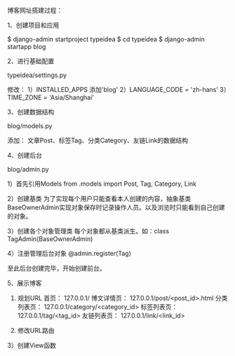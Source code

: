 博客网址搭建过程：

1、创建项目和应用

$ django-admin startproject typeidea
$ cd typeidea
$ django-admin startapp blog


2、进行基础配置

typeidea/settings.py

修改：
1）INSTALLED_APPS 添加'blog'
2）LANGUAGE_CODE = 'zh-hans'
3）TIME_ZONE = 'Asia/Shanghai'


3、创建数据结构

blog/models.py

添加：
文章Post、标签Tag、分类Category、友链Link的数据结构


4、创建后台

blog/admin.py

1）首先引用Models
from .models import Post, Tag, Category, Link

2）创建基类
为了实现每个用户只能查看本人创建的内容，抽象基类BaseOwnerAdmin实现对象保存时记录操作人员。以及浏览时只能看到自己创建的对象。

3）创建各个对象管理类
每个对象都从基类派生。如：class TagAdmin(BaseOwnerAdmin)

4）注册管理后台对象
@admin.register(Tag)

至此后台创建完毕，开始创建前台。


5、展示博客
1) 规划URL
首页： 127.0.0.1/
博文详情页： 127.0.0.1/post/<post_id>.html
分类列表页： 127.0.0.1/category/<category_id>
标签列表页： 127.0.0.1/tag/<tag_id>
友链列表页： 127.0.0.1/link/<link_id>

2) 修改URL路由

3）创建View函数